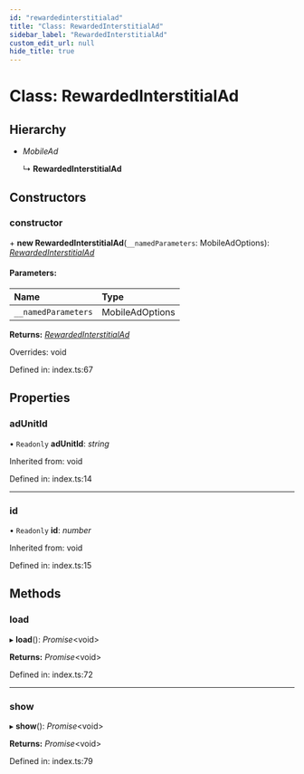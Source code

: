 ```yaml
---
id: "rewardedinterstitialad"
title: "Class: RewardedInterstitialAd"
sidebar_label: "RewardedInterstitialAd"
custom_edit_url: null
hide_title: true
---
```


# Class: RewardedInterstitialAd

## Hierarchy

* *MobileAd*

  ↳ **RewardedInterstitialAd**

## Constructors

### constructor

\+ **new RewardedInterstitialAd**(`__namedParameters`: MobileAdOptions): [*RewardedInterstitialAd*](rewardedinterstitialad.md)

#### Parameters:

Name | Type |
:------ | :------ |
`__namedParameters` | MobileAdOptions |

**Returns:** [*RewardedInterstitialAd*](rewardedinterstitialad.md)

Overrides: void

Defined in: index.ts:67

## Properties

### adUnitId

• `Readonly` **adUnitId**: *string*

Inherited from: void

Defined in: index.ts:14

___

### id

• `Readonly` **id**: *number*

Inherited from: void

Defined in: index.ts:15

## Methods

### load

▸ **load**(): *Promise*<void\>

**Returns:** *Promise*<void\>

Defined in: index.ts:72

___

### show

▸ **show**(): *Promise*<void\>

**Returns:** *Promise*<void\>

Defined in: index.ts:79
